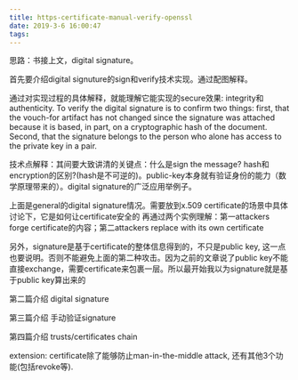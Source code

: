 ```yaml
---
title: https-certificate-manual-verify-openssl
date: 2019-3-6 16:00:47
tags:
---
```





思路：书接上文，digital signature。

首先要介绍digital signuture的sign和verify技术实现。通过配图解释。

通过对实现过程的具体解释，就能理解它能实现的secure效果: integrity和authenticity. 
To verify the digital signature is to confirm two things: first, that the vouch-for artifact has not changed since the signature was attached because it is based, in part, on a cryptographic hash of the document. Second, that the signature belongs to the person who alone has access to the private key in a pair. 

技术点解释：其间要大致讲清的关键点：什么是sign the message? hash和encryption的区别?(hash是不可逆的)。public-key本身就有验证身份的能力（数学原理带来的）。digital signature的广泛应用举例子。

上面是general的digital signature情况。需要放到x.509 certificate的场景中具体讨论下，它是如何让certificate安全的
再通过两个实例理解：第一attackers forge certificate的内容；第二attackers replace with its own certificate

另外，signature是基于certificate的整体信息得到的，不只是public key, 这一点也要说明。否则不能避免上面的第二种攻击。因为之前的文章说了public key不能直接exchange，需要certificate来包裹一层。所以最开始我以为signature就是基于public key算出来的


第二篇介绍 digital signature

第三篇介绍 手动验证signature

第四篇介绍 trusts/certificates chain


extension:
certificate除了能够防止man-in-the-middle attack, 还有其他3个功能(包括revoke等). 
